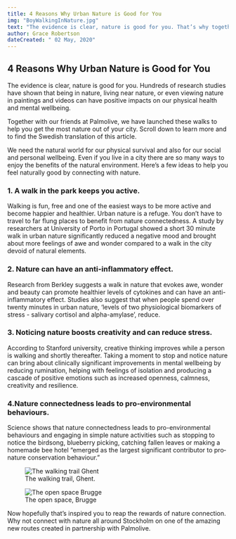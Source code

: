 ```yaml
---
title: 4 Reasons Why Urban Nature is Good for You
img: "BoyWalkingInNature.jpg"
text: "The evidence is clear, nature is good for you. That’s why together with our friends at Palmolive, we have launched new walks in Stockholm to help you get the most nature out of the city."
author: Grace Robertson
dateCreated: " 02 May, 2020"
---
```



## 4 Reasons Why Urban Nature is Good for You


The evidence is clear, nature is good for you. Hundreds of research studies have shown that being in nature, living near nature, or even viewing nature in paintings and videos can have positive impacts on our physical health and mental wellbeing.

Together with our friends at Palmolive, we have launched these walks to help you get the most nature out of your city. Scroll down to learn more and to find the Swedish translation of this article.

We need the natural world for our physical survival and also for our social and personal wellbeing. Even if you live in a city there are so many ways to enjoy the benefits of the natural environment. Here’s a few ideas to help you feel naturally good by connecting with nature.

### 1. **A walk in the park keeps you active.** 
Walking is fun, free and one of the easiest ways to be more active and become happier and healthier. Urban nature is a refuge. You don’t have to travel to far flung places to benefit from nature connectedness. A study by researchers at University of Porto in Portugal showed a short 30 minute walk in urban nature significantly reduced a negative mood and brought about more feelings of awe and wonder compared to a walk in the city devoid of natural elements.


### 2. **Nature can have an anti-inflammatory effect.**
Research from Berkley suggests a walk in nature that evokes awe, wonder and beauty can promote healthier levels of cytokines and can have an anti-inflammatory effect. Studies also suggest that when people spend over twenty minutes in urban nature, ‘levels of two physiological biomarkers of stress  - salivary cortisol and alpha-amylase’, reduce.


### 3. **Noticing nature boosts creativity and can reduce stress.** 
According to Stanford university, creative thinking improves while a person is walking and shortly thereafter. Taking a moment to stop and notice nature can bring about clinically significant improvements in mental wellbeing by reducing rumination, helping with feelings of isolation and producing a cascade of positive emotions such as increased openness, calmness, creativity and resilience. 


### 4.**Nature connectedness leads to pro-environmental behaviours.**  
Science shows that nature connectedness leads to pro-environmental behaviours and engaging in simple nature activities such as stopping to notice the birdsong, blueberry picking, catching fallen leaves or making a homemade bee hotel “emerged as the largest significant contributor to pro‐nature conservation behaviour.” 

<div class="imgs">
    <figure>
        <img src="/../assets/img/drew.jpg" alt="The walking trail Ghent"/>
        <figcaption>The walking trail, Ghent.</figcaption>
    </figure>
    <figure>
        <img src="/../assets/img/kids.jpeg" alt="The open space Brugge"/>
        <figcaption>The open space, Brugge</figcaption>
    </figure>
</div>

Now hopefully that’s inspired you to reap the rewards of nature connection. Why not connect with nature all around Stockholm on one of the amazing new routes created in partnership with Palmolive.
